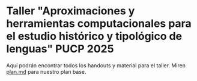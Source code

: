 # Taller "Aproximaciones y herramientas computacionales para el estudio histórico y tipológico de lenguas" PUCP 2025

Aquí podrán encontrar todos los handouts y material para el taller.
Miren [plan.md](plan_taller25.md) para nuestro plan base.


